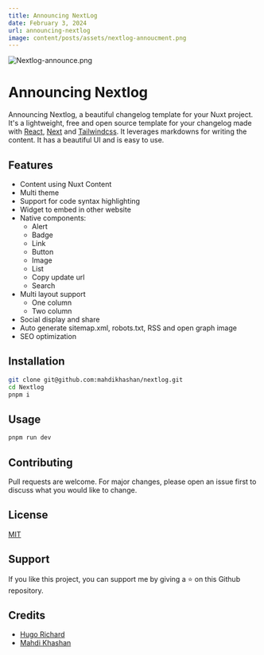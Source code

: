 ```yaml
---
title: Announcing NextLog
date: February 3, 2024
url: announcing-nextlog
image: content/posts/assets/nextlog-annoucment.png
---
```




![Nextlog-announce.png](/content/posts/assets/nextlog-annoucment.png)

# Announcing Nextlog

Announcing Nextlog, a beautiful changelog template for your Nuxt project. It's a lightweight, free and open source template for your changelog made with [React](https://react.dev), [Next](https://nextjs.org) and [Tailwindcss](https://tailwindcss.com). It leverages markdowns for writing the content. It has a beautiful UI and is easy to use.

## Features
- Content using Nuxt Content
- Multi theme
- Support for code syntax highlighting
- Widget to embed in other website
- Native components:
  - Alert
  - Badge
  - Link
  - Button
  - Image
  - List
  - Copy update url
  - Search
- Multi layout support
    - One column
    - Two column
- Social display and share
- Auto generate sitemap.xml, robots.txt, RSS and open graph image
- SEO optimization

## Installation
```bash
git clone git@github.com:mahdikhashan/nextlog.git
cd Nextlog
pnpm i
```

## Usage
```bash
pnpm run dev
```

## Contributing
Pull requests are welcome. For major changes, please open an issue first to discuss what you would like to change.

## License
[MIT](https://choosealicense.com/licenses/mit/)

## Support
If you like this project, you can support me by giving a ⭐️ on this Github repository.

## Credits
- [Hugo Richard](https://x.com/HugoRCD__)
- [Mahdi Khashan](https://www.linkedin.com/in/khashan)
